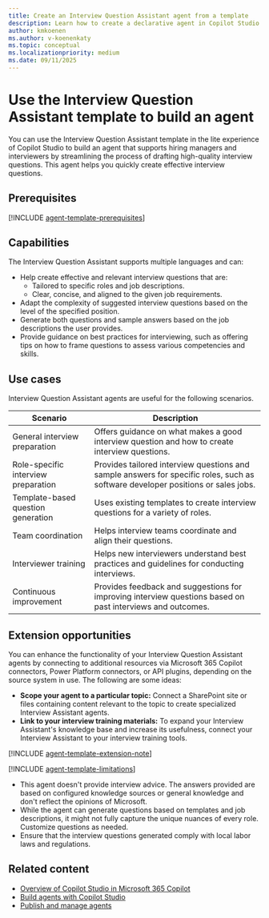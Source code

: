 ```yaml
---
title: Create an Interview Question Assistant agent from a template
description: Learn how to create a declarative agent in Copilot Studio by using the Interview Question Assistant template.
author: kmkoenen
ms.author: v-koenenkaty
ms.topic: conceptual
ms.localizationpriority: medium
ms.date: 09/11/2025
---
```


# Use the Interview Question Assistant template to build an agent

You can use the Interview Question Assistant template in the lite experience of Copilot Studio to build an agent that supports hiring managers and interviewers by streamlining the process of drafting high-quality interview questions. This agent helps you quickly create effective interview questions.

## Prerequisites

[!INCLUDE [agent-template-prerequisites](includes/agent-template-prerequisites.md)]

## Capabilities

The Interview Question Assistant supports multiple languages and can:

- Help create effective and relevant interview questions that are:
    - Tailored to specific roles and job descriptions.
    - Clear, concise, and aligned to the given job requirements.
- Adapt the complexity of suggested interview questions based on the level of the specified position.
- Generate both questions and sample answers based on the job descriptions the user provides.
- Provide guidance on best practices for interviewing, such as offering tips on how to frame questions to assess various competencies and skills.

## Use cases

Interview Question Assistant agents are useful for the following scenarios.

| **Scenario** | **Description** |
| -----------  | -----------  |
| General interview preparation  | Offers guidance on what makes a good interview question and how to create interview questions. |
| Role-specific interview preparation | Provides tailored interview questions and sample answers for specific roles, such as software developer positions or sales jobs.  |
| Template-based question generation   | Uses existing templates to create interview questions for a variety of roles. |
| Team coordination   | Helps interview teams coordinate and align their questions.  |
| Interviewer training   | Helps new interviewers understand best practices and guidelines for conducting interviews. |
| Continuous improvement   | Provides feedback and suggestions for improving interview questions based on past interviews and outcomes. |

## Extension opportunities

You can enhance the functionality of your Interview Question Assistant agents by connecting to additional resources via Microsoft 365 Copilot connectors, Power Platform connectors, or API plugins, depending on the source system in use. The following are some ideas:

- **Scope your agent to a particular topic:** Connect a SharePoint site or files containing content relevant to the topic to create specialized Interview Assistant agents.
- **Link to your interview training materials:** To expand your Interview Assistant's knowledge base and increase its usefulness, connect your Interview Assistant to your interview training tools.

<!-- Note about IT involvement -->
[!INCLUDE [agent-template-extension-note](includes/agent-template-extension-note.md)]

<!-- Limitations -->

[!INCLUDE [agent-template-limitations](includes/agent-template-limitations.md)]
- This agent doesn't provide interview advice. The answers provided are based on configured knowledge sources or general knowledge and don't reflect the opinions of Microsoft.
- While the agent can generate questions based on templates and job descriptions, it might not fully capture the unique nuances of every role. Customize questions as needed.
- Ensure that the interview questions generated comply with local labor laws and regulations.

## Related content

- [Overview of Copilot Studio in Microsoft 365 Copilot](copilot-studio-lite.md)
- [Build agents with Copilot Studio](copilot-studio-lite-build.md)
- [Publish and manage agents](copilot-studio-lite-publish-agent.md)